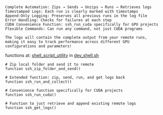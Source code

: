 
```
Complete Automation: Zips → Sends → Unzips → Runs → Retrieves logs
Timestamped Logs: Each run is clearly marked with timestamps
Append-Only Logging: Preserves all previous runs in the log file
Error Handling: Checks for failures at each step
CUDA Convenience Function: ssh_run_cuda specifically for GPU projects
Flexible Commands: Can run any command, not just CUDA programs

The logs will contain the complete output from your remote runs, making it easy to track performance across different GPU configurations and parameters!
```

functions at: [shell_script_utility](https://github.com/ursa-mikail/shell_script_utility)
in [dev_shell.sh](https://github.com/ursa-mikail/shell_script_utility/blob/main/scripts/utilities/dev_shell.sh)
```
# Zip local folder and send it to remote
function ssh_zip_folder_and_send() 

# Extended function: zip, send, run, and get logs back
function ssh_run_and_collect() 

# Convenience function specifically for CUDA projects
function ssh_run_cuda() 

# Function to just retrieve and append existing remote logs
function ssh_get_logs() 
```